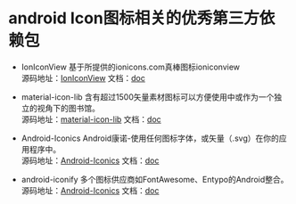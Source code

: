 # android Icon图标相关的优秀第三方依赖包

* IonIconView 基于所提供的ionicons.com真棒图标ioniconview  
源码地址：[IonIconView](https://github.com/MarsVard/IonIconView) 文档：[doc](https://github.com/MarsVard/IonIconView/blob/master/README.md)

* material-icon-lib 含有超过1500矢量素材图标可以方便使用中或作为一个独立的视角下的图书馆。  
源码地址：[material-icon-lib](https://github.com/code-mc/material-icon-lib) 文档：[doc](https://github.com/code-mc/material-icon-lib/blob/master/README.md)

* Android-Iconics Android康诺-使用任何图标字体，或矢量（.svg）在你的应用程序中。  
源码地址：[Android-Iconics](https://github.com/mikepenz/Android-Iconics) 文档：[doc](http://mikepenz.github.io/Android-Iconics/)

* android-iconify 多个图标供应商如FontAwesome、Entypo的Android整合。  
源码地址：[Android-Iconics](https://github.com/mikepenz/Android-Iconics) 文档：[doc](http://joanzapata.com/android-iconify/)
